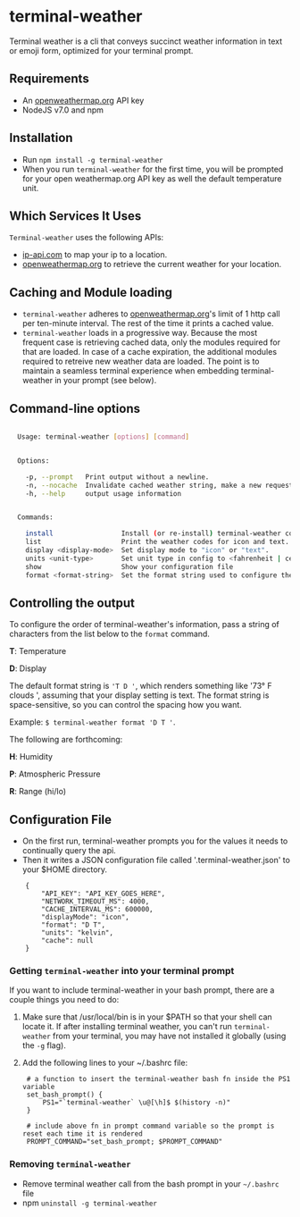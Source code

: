 # terminal-weather

Terminal weather is a cli that conveys succinct weather information in text or emoji form, optimized for your terminal prompt.

## Requirements

+ An [openweathermap.org](http://openweathermap.org) API key
+ NodeJS v7.0 and npm

## Installation

+ Run `npm install -g terminal-weather`
+ When you run `terminal-weather` for the first time, you will be prompted for your open weathermap.org API key as well the default temperature unit.

## Which Services It Uses

`Terminal-weather` uses the following APIs:

+ [ip-api.com](http://ip-api.com) to map your ip to a location.
+ [openweathermap.org](http://openweathermap.org) to retrieve the current weather for your location.

## Caching and Module loading

+ `terminal-weather` adheres to [openweathermap.org](http://openweathermap.org)'s limit of 1 http call per ten-minute interval. The rest of the time it prints a cached value. 
+ `terminal-weather` loads in a progressive way. Because the most frequent case is retrieving cached data, only the modules required for that are loaded.  In case of a cache expiration, the additional modules required to retreive new weather data are loaded. The point is to maintain a seamless terminal experience when embedding terminal-weather in your prompt (see below). 

## Command-line options

````bash

  Usage: terminal-weather [options] [command]


  Options:

    -p, --prompt   Print output without a newline.
    -n, --nocache  Invalidate cached weather string, make a new request for the weather.
    -h, --help     output usage information


  Commands:

    install                 Install (or re-install) terminal-weather configuration file to /Users/alexr/.terminal-weather.json.
    list                    Print the weather codes for icon and text.
    display <display-mode>  Set display mode to "icon" or "text".
    units <unit-type>       Set unit type in config to <fahrenheit | celcius | kelvin>. Shorthand is supported, e.g. "f" for fahrenheit.
    show                    Show your configuration file
    format <format-string>  Set the format string used to configure the display of the terminal-weather output.

````

## Controlling the output

To configure the order of terminal-weather's information, pass a string of characters from the list below to the `format` command. 

**T**: Temperature

**D**: Display

The default format string is `'T D '`, which renders something like '73° F clouds ', assuming that your display setting is text. The format string is space-sensitive, so you can control the spacing how you want.

Example: `$ terminal-weather format 'D T '`.

The following are forthcoming:

**H**: Humidity

**P**: Atmospheric Pressure

**R**: Range (hi/lo)

## Configuration File

+ On the first run, terminal-weather prompts you for the values it needs to continually query the api.
+ Then it writes a JSON configuration file called '.terminal-weather.json' to your $HOME directory.

````
    {
        "API_KEY": "API_KEY_GOES_HERE",
        "NETWORK_TIMEOUT_MS": 4000,
        "CACHE_INTERVAL_MS": 600000,
        "displayMode": "icon",
        "format": "D T",
        "units": "kelvin",
        "cache": null
    }
````

### Getting `terminal-weather` into your terminal prompt

If you want to include terminal-weather in your bash prompt, there are a couple things you need to do:

1. Make sure that /usr/local/bin is in your $PATH so that your shell can locate it. If after installing terminal weather, you can't run `terminal-weather` from your terminal, you may have not installed it globally (using the `-g` flag). 
2. Add the following lines to your ~/.bashrc file:

        # a function to insert the terminal-weather bash fn inside the PS1 variable
        set_bash_prompt() {
            PS1="`terminal-weather` \u@[\h]$ $(history -n)"
        }

        # include above fn in prompt command variable so the prompt is reset each time it is rendered
        PROMPT_COMMAND="set_bash_prompt; $PROMPT_COMMAND"


### Removing `terminal-weather` 

+ Remove terminal weather call from the bash prompt in your `~/.bashrc` file 
+ npm `uninstall -g terminal-weather`
